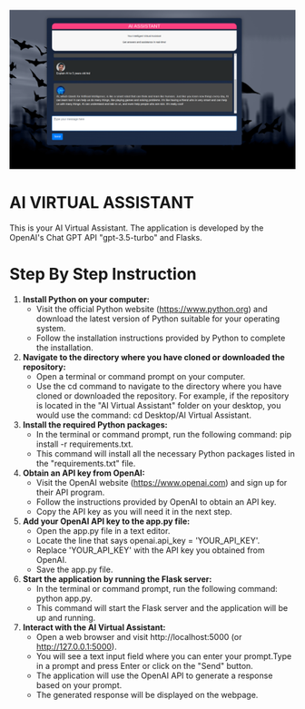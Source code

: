 ![Screenshot](aifinal.png)

# AI VIRTUAL ASSISTANT
This is your AI Virtual Assistant. The application is developed by the OpenAI's Chat GPT API "gpt-3.5-turbo" and Flasks.
# Step By Step Instruction
1. **Install Python on your computer:**
   * Visit the official Python website (https://www.python.org) and download the latest version of Python suitable for your operating system.
   * Follow the installation instructions provided by Python to complete the installation.
2. **Navigate to the directory where you have cloned or downloaded the repository:**
   * Open a terminal or command prompt on your computer.
   * Use the cd command to navigate to the directory where you have cloned or downloaded the repository.
     For example, if the repository is located in the "AI Virtual Assistant" folder on your desktop, you would use the command: cd Desktop/AI Virtual Assistant.
3. **Install the required Python packages:**
   * In the terminal or command prompt, run the following command: pip install -r requirements.txt.
   * This command will install all the necessary Python packages listed in the "requirements.txt" file.
4. **Obtain an API key from OpenAI:**
   * Visit the OpenAI website (https://www.openai.com) and sign up for their API program.
   * Follow the instructions provided by OpenAI to obtain an API key.
   * Copy the API key as you will need it in the next step.
5. **Add your OpenAI API key to the app.py file:**
   * Open the app.py file in a text editor.
   * Locate the line that says openai.api_key = 'YOUR_API_KEY'.
   * Replace 'YOUR_API_KEY' with the API key you obtained from OpenAI.
   * Save the app.py file.
6. **Start the application by running the Flask server:**
   * In the terminal or command prompt, run the following command: python app.py.
   * This command will start the Flask server and the application will be up and running.
7. **Interact with the AI Virtual Assistant:**
   * Open a web browser and visit http://localhost:5000 (or http://127.0.0.1:5000).
   * You will see a text input field where you can enter your prompt.Type in a prompt and press Enter or click on the "Send" button.
   * The application will use the OpenAI API to generate a response based on your prompt.
   * The generated response will be displayed on the webpage.

